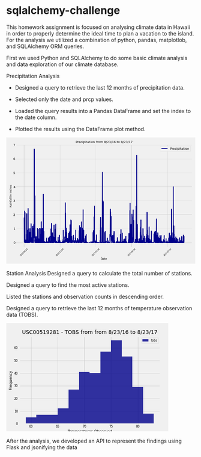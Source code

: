 # sqlalchemy-challenge

This homework assignment is focused on analysing climate data in Hawaii in order to properly determine the ideal time to plan a vacation to the island. For the analysis we utilized a combination of python, pandas, matplotlob, and SQLAlchemy ORM queries.

 First we used Python and SQLAlchemy to do some basic climate analysis and data exploration of our climate database.

 Precipitation Analysis
- Designed a query to retrieve the last 12 months of precipitation data.

- Selected only the date and prcp values.

- Loaded the query results into a Pandas DataFrame and set the index to the date column.

- Plotted the results using the DataFrame plot method.

 ![Precipitation Image](Images/precipitation.png)

 Station Analysis
Designed a query to calculate the total number of stations.

Designed a query to find the most active stations.

Listed the stations and observation counts in descending order.

Designed a query to retrieve the last 12 months of temperature observation data (TOBS).

![Tobs Image](Images/tobs.png)

After the analysis, we developed an API to represent the findings using Flask and jsonifying the data